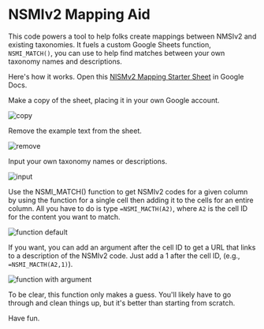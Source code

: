 # NSMIv2 Mapping Aid
This code powers a tool to help folks create mappings between NMSIv2 and existing taxonomies. It fuels a custom Google Sheets function, `NSMI_MATCH()`, you can use to help find matches between your own taxonomy names and descriptions.

Here's how it works. Open this [NISMv2 Mapping Starter Sheet](https://docs.google.com/spreadsheets/d/1sZyeCKZ38oz8P22b8szpBcNYPuPEsoArRfgqU8mqo-A/edit) in Google Docs.

Make a copy of the sheet, placing it in your own Google account.

![copy](https://learned-hands.github.io/mapping_aid/images/step-2.gif)

Remove the example text from the sheet.

![remove](https://learned-hands.github.io/mapping_aid/images/step-1.gif)

Input your own taxonomy names or descriptions.

![input](https://learned-hands.github.io/mapping_aid/images/step0.gif)

Use the NSMI_MATCH() function to get NSMIv2 codes for a given column by using the function for a single cell then adding it to the cells for an entire column. All you have to do is type `=NSMI_MACTH(A2)`, where `A2` is the cell ID for the content you want to match.

![function default](https://learned-hands.github.io/mapping_aid/images/step1.gif)

If you want, you can add an argument after the cell ID to get a URL that links to a description of the NSMIv2 code. Just add a 1 after the cell ID, (e.g., `=NSMI_MACTH(A2,1)`).

![function with argument](https://learned-hands.github.io/mapping_aid/images/step2.gif)

To be clear, this function only makes a guess. You'll likely have to go through and clean things up, but it's better than starting from scratch.  

Have fun.  

